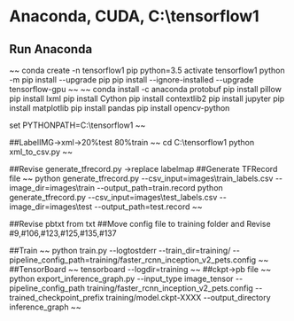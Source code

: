 # Anaconda, CUDA, C:\tensorflow1
## Run Anaconda
~~
conda create -n tensorflow1 pip python=3.5
activate tensorflow1
python -m pip install --upgrade pip
pip install --ignore-installed --upgrade tensorflow-gpu
~~
~~
conda install -c anaconda protobuf
pip install pillow
pip install lxml
pip install Cython
pip install contextlib2
pip install jupyter
pip install matplotlib
pip install pandas
pip install opencv-python

set PYTHONPATH=C:\tensorflow1
~~


##LabelIMG->xml->20%test 80%train
~~
cd C:\tensorflow1
python xml_to_csv.py
~~

##Revise generate_tfrecord.py ->replace labelmap
##Generate TFRecord file
~~
python generate_tfrecord.py --csv_input=images\train_labels.csv --image_dir=images\train --output_path=train.record
python generate_tfrecord.py --csv_input=images\test_labels.csv --image_dir=images\test --output_path=test.record
~~

##Revise pbtxt from txt
##Move config file to training folder and Revise #9,#106,#123,#125,#135,#137

##Train
~~
python train.py --logtostderr --train_dir=training/ --pipeline_config_path=training/faster_rcnn_inception_v2_pets.config
~~
##TensorBoard
~~
tensorboard --logdir=training
~~
##ckpt->pb file
~~
python export_inference_graph.py --input_type image_tensor --pipeline_config_path training/faster_rcnn_inception_v2_pets.config --trained_checkpoint_prefix training/model.ckpt-XXXX --output_directory inference_graph
~~
